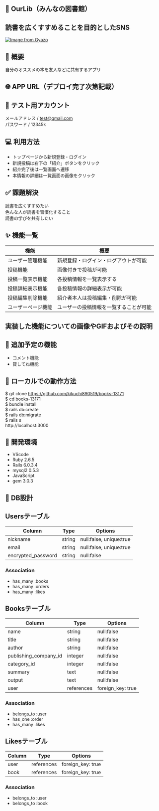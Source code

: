 ## 📖 OurLib（みんなの図書館）
## 読書を広くすすめることを目的としたSNS

[![Image from Gyazo](https://i.gyazo.com/ee430924f7b41837be317d87374cbe43.gif)](https://gyazo.com/ee430924f7b41837be317d87374cbe43)

## 📝 概要
自分のオススメの本を友人などに共有するアプリ

## 🌐 APP URL（デプロイ完了次第記載）

## 🤖 テスト用アカウント
メールアドレス / test@gmail.com  
パスワード / 12345k

## 💻 利用方法
- トップページから新規登録・ログイン
- 新規投稿は右下の「紹介」ボタンをクリック
- 紹介完了後は一覧画面へ遷移
- 本情報の詳細は一覧画面の画像をクリック

## ✅ 課題解決  
読書を広くすすめたい  
色んな人が読書を習慣化すること  
読書の学びを共有したい

## ✨ 機能一覧
|       機能        |                 概要                       |
|------------------|--------------------------------------------|
| ユーザー管理機能    | 新規登録・ログイン・ログアウトが可能             |
| 投稿機能           | 画像付きで投稿が可能                          |
| 投稿一覧表示機能    | 各投稿情報を一覧表示する                       |
| 投稿詳細表示機能    | 各投稿情報の詳細表示が可能                     |
| 投稿編集削除機能    | 紹介者本人は投稿編集・削除が可能                |
| ユーザーページ機能   | ユーザーの投稿情報を一覧することが可能          |

## 実装した機能についての画像やGIFおよびその説明

## 🎁 追加予定の機能
- コメント機能  
- 貸してね機能

## 🚥 ローカルでの動作方法
$ git clone https://github.com/kikuchi890519/books-13171  
$ cd books-13171  
$ bundle install  
$ rails db:create  
$ rails db:migrate  
$ rails s  
http://localhost:3000  

## 👀 開発環境
- VScode
- Ruby 2.6.5
- Rails 6.0.3.4
- mysql2 0.5.3
- JavaScript
- gem 3.0.3

## 💭 DB設計
## Usersテーブル

|Column                |Type   |Options                |
|----------------------|-------|-----------------------|
|nickname              |string |null:false, unique:true|
|email                 |string |null:false, unique:true|
|encrypted_password    |string |null:false             |

### Association
- has_many :books
- has_many :orders
- has_many :likes

## Booksテーブル
|Column             |Type       |Options          |
|-------------------|-----------|-----------------|
|name               |string     |null:false       |
|title              |string     |null:false       |
|author             |string     |null:false       |
|publishing_company_id |integer    |null:false    |
|category_id        |integer    |null:false       |
|summary            |text       |null:false       |
|output             |text       |null:false       |
|user               |references |foreign_key: true|

### Association
- belongs_to :user
- has_one    :order
- has_many :likes

## Likesテーブル
|Column         |Type         |Options          |
|---------------|-------------|-----------------|
|user           |references   |foreign_key: true|
|book           |references   |foreign_key: true|

### Association
- belongs_to    :user
- belongs_to    :book